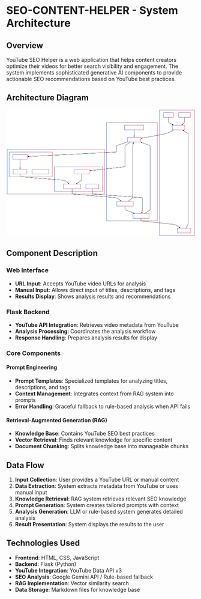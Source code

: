 # SEO-CONTENT-HELPER - System Architecture

## Overview

YouTube SEO Helper is a web application that helps content creators optimize their videos for better search visibility and engagement. The system implements sophisticated generative AI components to provide actionable SEO recommendations based on YouTube best practices.

## Architecture Diagram

![SEO-CONTENT-HELPER](./SEO_helper_architecture_diag.svg)

## Component Description

### Web Interface
- **URL Input**: Accepts YouTube video URLs for analysis
- **Manual Input**: Allows direct input of titles, descriptions, and tags
- **Results Display**: Shows analysis results and recommendations

### Flask Backend
- **YouTube API Integration**: Retrieves video metadata from YouTube
- **Analysis Processing**: Coordinates the analysis workflow
- **Response Handling**: Prepares analysis results for display

### Core Components

#### Prompt Engineering
- **Prompt Templates**: Specialized templates for analyzing titles, descriptions, and tags
- **Context Management**: Integrates context from RAG system into prompts
- **Error Handling**: Graceful fallback to rule-based analysis when API fails

#### Retrieval-Augmented Generation (RAG)
- **Knowledge Base**: Contains YouTube SEO best practices
- **Vector Retrieval**: Finds relevant knowledge for specific content
- **Document Chunking**: Splits knowledge base into manageable chunks

## Data Flow

1. **Input Collection**: User provides a YouTube URL or manual content
2. **Data Extraction**: System extracts metadata from YouTube or uses manual input
3. **Knowledge Retrieval**: RAG system retrieves relevant SEO knowledge
4. **Prompt Generation**: System creates tailored prompts with context
5. **Analysis Generation**: LLM or rule-based system generates detailed analysis
6. **Result Presentation**: System displays the results to the user

## Technologies Used

- **Frontend**: HTML, CSS, JavaScript
- **Backend**: Flask (Python)
- **YouTube Integration**: YouTube Data API v3
- **SEO Analysis**: Google Gemini API / Rule-based fallback
- **RAG Implementation**: Vector similarity search
- **Data Storage**: Markdown files for knowledge base